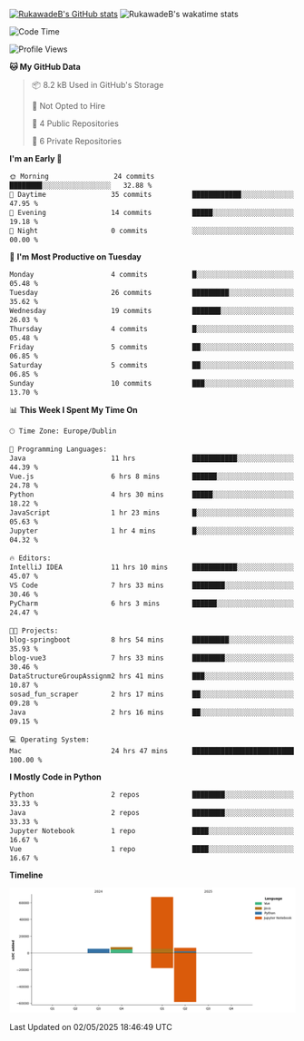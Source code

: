 
[![RukawadeB's GitHub stats](https://github-readme-stats.vercel.app/api?username=RukawadeB&hide=prs&show_icons=true&theme=omni)](https://github.com/anuraghazra/github-readme-stats)
![RukawadeB's wakatime stats](https://github-readme-stats.vercel.app/api/wakatime?username=RukawadeB)

<!--START_SECTION:waka-->
![Code Time](http://img.shields.io/badge/Code%20Time-462%20hrs%2048%20mins-blue)

![Profile Views](http://img.shields.io/badge/Profile%20Views-32-blue)

**🐱 My GitHub Data** 

> 📦 8.2 kB Used in GitHub's Storage 
 > 
> 🚫 Not Opted to Hire
 > 
> 📜 4 Public Repositories 
 > 
> 🔑 6 Private Repositories 
 > 
**I'm an Early 🐤** 

```text
🌞 Morning                24 commits          ████████░░░░░░░░░░░░░░░░░   32.88 % 
🌆 Daytime                35 commits          ████████████░░░░░░░░░░░░░   47.95 % 
🌃 Evening                14 commits          █████░░░░░░░░░░░░░░░░░░░░   19.18 % 
🌙 Night                  0 commits           ░░░░░░░░░░░░░░░░░░░░░░░░░   00.00 % 
```
📅 **I'm Most Productive on Tuesday** 

```text
Monday                   4 commits           █░░░░░░░░░░░░░░░░░░░░░░░░   05.48 % 
Tuesday                  26 commits          █████████░░░░░░░░░░░░░░░░   35.62 % 
Wednesday                19 commits          ███████░░░░░░░░░░░░░░░░░░   26.03 % 
Thursday                 4 commits           █░░░░░░░░░░░░░░░░░░░░░░░░   05.48 % 
Friday                   5 commits           ██░░░░░░░░░░░░░░░░░░░░░░░   06.85 % 
Saturday                 5 commits           ██░░░░░░░░░░░░░░░░░░░░░░░   06.85 % 
Sunday                   10 commits          ███░░░░░░░░░░░░░░░░░░░░░░   13.70 % 
```


📊 **This Week I Spent My Time On** 

```text
🕑︎ Time Zone: Europe/Dublin

💬 Programming Languages: 
Java                     11 hrs              ███████████░░░░░░░░░░░░░░   44.39 % 
Vue.js                   6 hrs 8 mins        ██████░░░░░░░░░░░░░░░░░░░   24.78 % 
Python                   4 hrs 30 mins       █████░░░░░░░░░░░░░░░░░░░░   18.22 % 
JavaScript               1 hr 23 mins        █░░░░░░░░░░░░░░░░░░░░░░░░   05.63 % 
Jupyter                  1 hr 4 mins         █░░░░░░░░░░░░░░░░░░░░░░░░   04.32 % 

🔥 Editors: 
IntelliJ IDEA            11 hrs 10 mins      ███████████░░░░░░░░░░░░░░   45.07 % 
VS Code                  7 hrs 33 mins       ████████░░░░░░░░░░░░░░░░░   30.46 % 
PyCharm                  6 hrs 3 mins        ██████░░░░░░░░░░░░░░░░░░░   24.47 % 

🐱‍💻 Projects: 
blog-springboot          8 hrs 54 mins       █████████░░░░░░░░░░░░░░░░   35.93 % 
blog-vue3                7 hrs 33 mins       ████████░░░░░░░░░░░░░░░░░   30.46 % 
DataStructureGroupAssignm2 hrs 41 mins       ███░░░░░░░░░░░░░░░░░░░░░░   10.87 % 
sosad_fun_scraper        2 hrs 17 mins       ██░░░░░░░░░░░░░░░░░░░░░░░   09.28 % 
Java                     2 hrs 16 mins       ██░░░░░░░░░░░░░░░░░░░░░░░   09.15 % 

💻 Operating System: 
Mac                      24 hrs 47 mins      █████████████████████████   100.00 % 
```

**I Mostly Code in Python** 

```text
Python                   2 repos             ████████░░░░░░░░░░░░░░░░░   33.33 % 
Java                     2 repos             ████████░░░░░░░░░░░░░░░░░   33.33 % 
Jupyter Notebook         1 repo              ████░░░░░░░░░░░░░░░░░░░░░   16.67 % 
Vue                      1 repo              ████░░░░░░░░░░░░░░░░░░░░░   16.67 % 
```



**Timeline**

![Lines of Code chart](https://raw.githubusercontent.com/RukawadeB/RukawadeB/main/assets/bar_graph.png)


 Last Updated on 02/05/2025 18:46:49 UTC
<!--END_SECTION:waka-->




